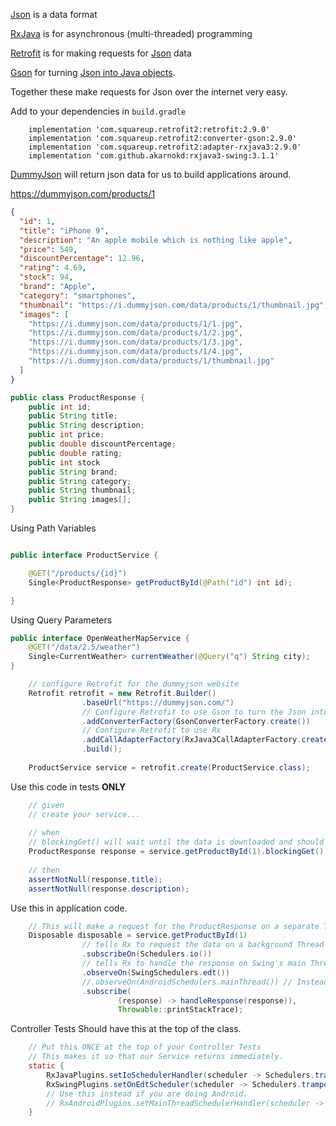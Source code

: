 [Json](json/json_format.md) is a data format

[RxJava](https://reactivex.io/) is for asynchronous (multi-threaded) programming

[Retrofit](https://square.github.io/retrofit/) is for making requests
for [Json](https://www.w3schools.com/whatis/whatis_json.asp) data

[Gson](https://github.com/google/gson) for turning [Json into Java objects]((json/gson.md)).

Together these make requests for Json over the internet very easy.

Add to your dependencies in `build.gradle`

```
    implementation 'com.squareup.retrofit2:retrofit:2.9.0'
    implementation 'com.squareup.retrofit2:converter-gson:2.9.0'
    implementation 'com.squareup.retrofit2:adapter-rxjava3:2.9.0'
    implementation 'com.github.akarnokd:rxjava3-swing:3.1.1'
```

[DummyJson](https://dummyjson.com/) will return json data for us to build applications around.

https://dummyjson.com/products/1

``` json
{
  "id": 1,
  "title": "iPhone 9",
  "description": "An apple mobile which is nothing like apple",
  "price": 549,
  "discountPercentage": 12.96,
  "rating": 4.69,
  "stock": 94,
  "brand": "Apple",
  "category": "smartphones",
  "thumbnail": "https://i.dummyjson.com/data/products/1/thumbnail.jpg",
  "images": [
    "https://i.dummyjson.com/data/products/1/1.jpg",
    "https://i.dummyjson.com/data/products/1/2.jpg",
    "https://i.dummyjson.com/data/products/1/3.jpg",
    "https://i.dummyjson.com/data/products/1/4.jpg",
    "https://i.dummyjson.com/data/products/1/thumbnail.jpg"
  ]
}
```

``` java
public class ProductResponse {
    public int id;
    public String title;
    public String description;
    public int price;
    public double discountPercentage;
    public double rating;
    public int stock
    public String brand;
    public String category;
    public String thumbnail;
    public String images[];
}
```

Using Path Variables

``` java

public interface ProductService {

    @GET("/products/{id}")
    Single<ProductResponse> getProductById(@Path("id") int id);

}

```

Using Query Parameters

``` java
public interface OpenWeatherMapService {
    @GET("/data/2.5/weather")
    Single<CurrentWeather> currentWeather(@Query("q") String city);
}
```

``` java 
    // configure Retrofit for the dummyjson website
    Retrofit retrofit = new Retrofit.Builder()
                .baseUrl("https://dummyjson.com/")
                // Configure Retrofit to use Gson to turn the Json into Objects
                .addConverterFactory(GsonConverterFactory.create())
                // Configure Retrofit to use Rx 
                .addCallAdapterFactory(RxJava3CallAdapterFactory.create())
                .build();
                
    ProductService service = retrofit.create(ProductService.class);
```

Use this code in tests **ONLY**

``` java 
    // given
    // create your service...
    
    // when
    // blockingGet() will wait until the data is downloaded and should only be used in tests.
    ProductResponse response = service.getProductById(1).blockingGet();
    
    // then
    assertNotNull(response.title);
    assertNotNull(response.description);
```

Use this in application code.

``` java 
    // This will make a request for the ProductResponse on a separate Thread.
    Disposable disposable = service.getProductById(1)
                // tells Rx to request the data on a background Thread
                .subscribeOn(Schedulers.io())
                // tells Rx to handle the response on Swing's main Thread
                .observeOn(SwingSchedulers.edt())
                //.observeOn(AndroidSchedulers.mainThread()) // Instead use this on Android only
                .subscribe(
                        (response) -> handleResponse(response)),
                        Throwable::printStackTrace);
```

Controller Tests Should have this at the top of the class.

``` java
    // Put this ONCE at the top of your Controller Tests
    // This makes it so that our Service returns immediately.
    static {
        RxJavaPlugins.setIoSchedulerHandler(scheduler -> Schedulers.trampoline());
        RxSwingPlugins.setOnEdtScheduler(scheduler -> Schedulers.trampoline());
        // Use this instead if you are doing Android.
        // RxAndroidPlugins.setMainThreadSchedulerHandler(scheduler -> Schedulers.trampoline());
    }
```

